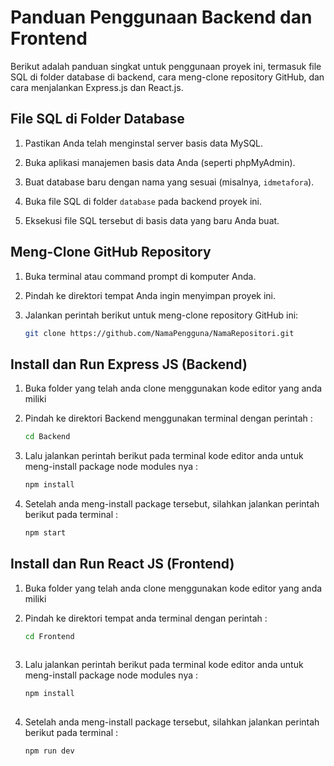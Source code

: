 # Panduan Penggunaan Backend dan Frontend

Berikut adalah panduan singkat untuk penggunaan proyek ini, termasuk file SQL di folder database di backend, cara meng-clone repository GitHub, dan cara menjalankan Express.js dan React.js.

## File SQL di Folder Database

1. Pastikan Anda telah menginstal server basis data MySQL.

2. Buka aplikasi manajemen basis data Anda (seperti phpMyAdmin).

3. Buat database baru dengan nama yang sesuai (misalnya, `idmetafora`).

4. Buka file SQL di folder `database` pada backend proyek ini.

5. Eksekusi file SQL tersebut di basis data yang baru Anda buat.

## Meng-Clone GitHub Repository

1. Buka terminal atau command prompt di komputer Anda.

2. Pindah ke direktori tempat Anda ingin menyimpan proyek ini.

3. Jalankan perintah berikut untuk meng-clone repository GitHub ini:

   ```bash
   git clone https://github.com/NamaPengguna/NamaRepositori.git

## Install dan Run Express JS (Backend)

1. Buka folder yang telah anda clone menggunakan kode editor yang anda miliki

2. Pindah ke direktori Backend menggunakan terminal dengan perintah :
   ```bash
   cd Backend

3. Lalu jalankan perintah berikut pada terminal kode editor anda untuk meng-install package node modules nya :

   ```bash
   npm install 

4. Setelah anda meng-install package tersebut, silahkan jalankan perintah berikut pada terminal :

   ```bash
   npm start

## Install dan Run React JS (Frontend)

1. Buka folder yang telah anda clone menggunakan kode editor yang anda miliki

2. Pindah ke direktori tempat anda terminal dengan perintah :

   ```bash
   cd Frontend
  
4. Lalu jalankan perintah berikut pada terminal kode editor anda untuk meng-install package node modules nya :

   ```bash
   npm install 
  
5. Setelah anda meng-install package tersebut, silahkan jalankan perintah berikut pada terminal :

   ```bash
   npm run dev


